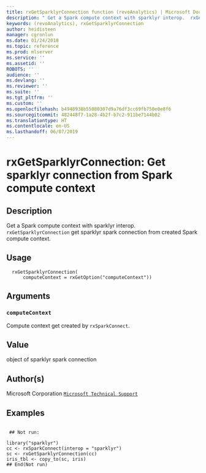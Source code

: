 ```yaml
---
title: rxGetSparklyrConnection function (revoAnalytics) | Microsoft Docs
description: " Get a Spark compute context with sparklyr interop.  rxGetSparklyrConnection get sparklyr spark connection from created Spark compute context. "
keywords: (revoAnalytics), rxGetSparklyrConnection
author: heidisteen
manager: cgronlun
ms.date: 01/24/2018
ms.topic: reference
ms.prod: mlserver
ms.service: ''
ms.assetid: ''
ROBOTS: ''
audience: ''
ms.devlang: ''
ms.reviewer: ''
ms.suite: ''
ms.tgt_pltfrm: ''
ms.custom: ''
ms.openlocfilehash: b4948938b55080307d9a76df3cc69fb750e0e8f6
ms.sourcegitcommit: 482448f7-1a28-4b2f-b7c2-911be7144b02
ms.translationtype: HT
ms.contentlocale: en-US
ms.lasthandoff: 06/07/2019
---
```

 # <a name="rxgetsparklyrconnection-get-sparklyr-connection-from-spark-compute-context"></a>rxGetSparklyrConnection: Get sparklyr connection from Spark compute context 
 ## <a name="description"></a>Description
  Get a Spark compute context with sparklyr interop.
 `rxGetSparklyrConnection` get sparklyr spark connection from created Spark compute context.


 ## <a name="usage"></a>Usage

```   
  rxGetSparklyrConnection(
      computeContext = rxGetOption("computeContext"))

```


 ## <a name="arguments"></a>Arguments



 ### `computeContext`
 Compute context get created by `rxSparkConnect`. 




 ## <a name="value"></a>Value

object of sparklyr spark connection


 ## <a name="authors"></a>Author(s)
 Microsoft Corporation [`Microsoft Technical Support`](https://go.microsoft.com/fwlink/?LinkID=698556&clcid=0x409)



 ## <a name="examples"></a>Examples

 ```

  ## Not run:

library("sparklyr")
cc <- rxSparkConnect(interop = "sparklyr")
sc <- rxGetSparklyrConnection(cc)
iris_tbl <- copy_to(sc, iris)
 ## End(Not run) 
```

